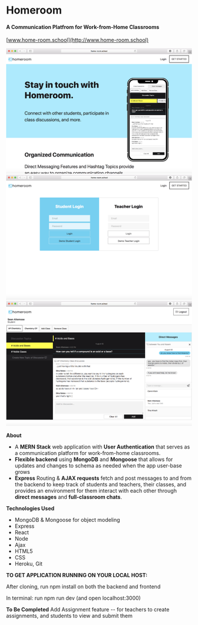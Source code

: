 # Homeroom
#### A Communication Platfrom for Work-from-Home Classrooms

[www.home-room.school](http://www.home-room.school)

![picture](./frontend/src/assets/images/homeroom1.png)
![picture](./frontend/src/assets/images/homeroom2.png)
![picture](./frontend/src/assets/images/homeroom3.png)

**About**

- A **MERN Stack** web application with **User Authentication** that serves as a communication platform for work-from-home classrooms.
- **Flexible backend** using **MongoDB** and **Mongoose** that allows for updates and changes to schema as needed when the app user-base grows
- **Express** Routing & **AJAX requests** fetch and post messages to and from the backend to keep track of students and teachers, their classes, and provides an environment for them interact with each other through **direct messages** and **full-classroom chats**.


**Technologies Used**
- MongoDB & Mongoose for object modeling 
- Express
- React
- Node
- Ajax
- HTML5
- CSS
- Heroku, Git

**TO GET APPLICATION RUNNING ON YOUR LOCAL HOST:**

After cloning, 
run npm install on both the backend and frontend 

In terminal:
run npm run dev (and open localhost:3000)

**To Be Completed**
Add Assignment feature -- for teachers to create assignments, and students to view and submit them